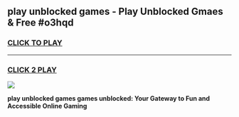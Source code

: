 
## play unblocked games - Play Unblocked Gmaes & Free #o3hqd
<h3>
<a href="https://news.freeplayer.one?title=play_unblocked_games&ref=03M">CLICK TO PLAY</a></h3>
<hr>

<h3>
<a href="https://news.freeplayer.one?title=play_unblocked_games&ref=03M">CLICK 2 PLAY</a>
  
</h3>

<a href="https://news.freeplayer.one?title=play_unblocked_games&ref=03M"><img src="https://clearcache.store/games.png"></a>


**play unblocked games games unblocked: Your Gateway to Fun and Accessible Online Gaming**
